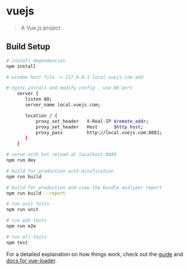 # vuejs

> A Vue.js project

## Build Setup

``` bash
# install dependencies
npm install

# window host file -> 127.0.0.1 local.vuejs.com add

# nginx install and modify config , use 80 port
	server {
	   listen 80;
	   server_name local.vuejs.com;

	   location / {
	       proxy_set_header   X-Real-IP $remote_addr;
	       proxy_set_header   Host      $http_host;
	       proxy_pass         http://local.vuejs.com:8081;
	   }
	}

# serve with hot reload at localhost:8080
npm run dev

# build for production with minification
npm run build

# build for production and view the bundle analyzer report
npm run build --report

# run unit tests
npm run unit

# run e2e tests
npm run e2e

# run all tests
npm test
```

For a detailed explanation on how things work, check out the [guide](http://vuejs-templates.github.io/webpack/) and [docs for vue-loader](http://vuejs.github.io/vue-loader).
